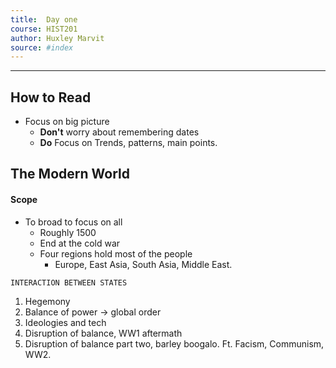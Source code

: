 ```yaml
---
title:  Day one 
course: HIST201 
author: Huxley Marvit
source: #index
---
```


---

## How to Read
- Focus on big picture
	- **Don't** worry about remembering dates
	- **Do** Focus on Trends, patterns, main points.


## The Modern World
#### Scope 
- To broad to focus on all
	- Roughly 1500
	- End at the cold war
	- Four regions hold most of the people
		- Europe, East Asia, South Asia, Middle East.

`INTERACTION BETWEEN STATES`

1. Hegemony 
2. Balance of power -> global order 
3. Ideologies and tech 
4. Disruption of balance, WW1 aftermath 
5. Disruption of balance part two, barley boogalo. Ft. Facism, Communism, WW2. 